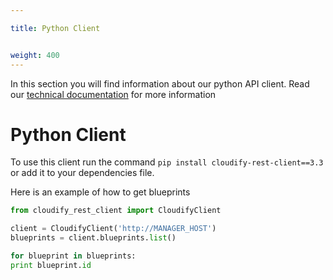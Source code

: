 ```yaml
---

title: Python Client


weight: 400
---
```


In this section you will find information about our python API client.
Read our [technical documentation](http://cloudify-rest-client.readthedocs.org/en/3.3/) for more information

# Python Client

To use this client run the command `pip install cloudify-rest-client==3.3` or add it to your dependencies file.

Here is an example of how to get blueprints

```python
from cloudify_rest_client import CloudifyClient

client = CloudifyClient('http://MANAGER_HOST')
blueprints = client.blueprints.list()

for blueprint in blueprints:
print blueprint.id
```
